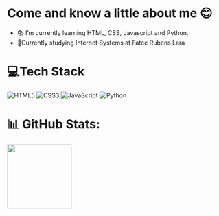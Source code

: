 <h1> Come and know a little about me 😊</h1>

- 📚 I’m currently learning HTML, CSS, Javascript and Python.
- 📖Currently studying Internet Systems at Fatec Rubens Lara


 # 💻Tech Stack 
 ![HTML5](https://img.shields.io/badge/html5-%23E34F26.svg?style=flat&logo=html5&logoColor=white)
 ![CSS3](https://img.shields.io/badge/css3-%231572B6.svg?style=flat&logo=css3&logoColor=white)
 ![JavaScript](https://img.shields.io/badge/javascript-%23323330.svg?style=flat&logo=javascript&logoColor=%23F7DF1E)
 ![Python](https://img.shields.io/badge/-Python-05122A?style=flat&logo=python)&nbsp;
 # 📊 GitHub Stats:

<div>
 <a href="https://github.com/sheroques"/>
 <img height="150em" src="https://github-readme-streak-stats.herokuapp.com/?user=sheroques&theme=monokai&hide_border=true"/>
</div>
